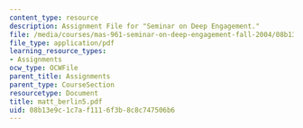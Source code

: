 ```yaml
---
content_type: resource
description: Assignment File for "Seminar on Deep Engagement."
file: /media/courses/mas-961-seminar-on-deep-engagement-fall-2004/08b13e9c1c7af1116f3b8c8c747506b6_matt_berlin5.pdf
file_type: application/pdf
learning_resource_types:
- Assignments
ocw_type: OCWFile
parent_title: Assignments
parent_type: CourseSection
resourcetype: Document
title: matt_berlin5.pdf
uid: 08b13e9c-1c7a-f111-6f3b-8c8c747506b6
---
```

